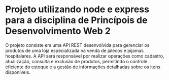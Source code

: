 # Projeto utilizando node e express para a disciplina de Princípois de Desenvolvimento Web 2
O projeto consiste em uma API REST desenvolvida para gerenciar os produtos de uma loja especializada na venda de jalecos e pijamas hospitalares. A API será responsável por realizar operações como cadastro, atualização, consulta e exclusão de produtos, permitindo o controle eficiente do estoque e a gestão de informações detalhadas sobre os itens disponíveis.
